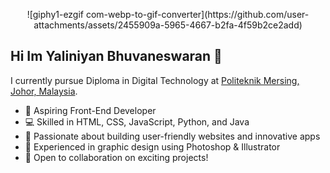 <p align="center">
![giphy1-ezgif com-webp-to-gif-converter](https://github.com/user-attachments/assets/2455909a-5965-4667-b2fa-4f59b2ce2add)
</p>

## Hi Im Yaliniyan Bhuvaneswaran 👋
I currently pursue Diploma in Digital Technology at [Politeknik Mersing, Johor, Malaysia](https://www.google.com/search?gs_ssp=eJzj4tVP1zc0LMmqMDUxLag0YLRSNagwNkw2NUlKNEoyNTBNTTYztzKoSDNMM7awSDM2Tk1OSU02N_ISKsjPySxJzc7LzFbITS0qzsxLBwAghhcA&q=politeknik+mersing&rlz=1C1RLNS_enMY1072MY1072&oq=politeknik&gs_lcrp=EgZjaHJvbWUqDQgCEC4YrwEYxwEYgAQyDAgAEEUYORixAxiABDIOCAEQRRgnGDsYgAQYigUyDQgCEC4YrwEYxwEYgAQyEAgDEC4YrwEYxwEYsQMYgAQyCggEEC4YsQMYgAQyBggFEEUYPTIGCAYQRRg9MgYIBxBFGD3SAQg1NTIzajBqN6gCALACAA&sourceid=chrome&ie=UTF-8). 

- 🚀 Aspiring Front-End Developer
- 💻 Skilled in HTML, CSS, JavaScript, Python, and Java
- 🌟 Passionate about building user-friendly websites and innovative apps
- 🎨 Experienced in graphic design using Photoshop & Illustrator
- 🤝 Open to collaboration on exciting projects!

